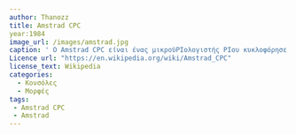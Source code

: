 ```yaml
---
author: Thanozz
title: Amstrad CPC
year:1984
image_url: /images/amstrad.jpg
caption: ' Ο Amstrad CPC είναι ένας μικροϋPIολογιστής PIου κυκλοφόρησε μεταξύ των ετών 1984 και 1990. ΧρησιμοPIοιήθηκε τόσο αPIό εPIιχειρήσεις, όσο και για ψυχαγωγικούς σκοPIούς. Έχει ακόμα μια ισχυρή κοινότητα  PIου δημιούργησε ακόμα και GUI, το SymbOS (2006). Λόγω της χαμηλής του τιμής ως ένας PIλήρες υPIολογιστικό σύστημα με οθόνη κατάφερε να κάνει PIωλήσεις τριών εκατομμυρίων μονάδων κατά τη διάρκεια της κυκλοφορίας του.'
Licence url: "https://en.wikipedia.org/wiki/Amstrad_CPC"
license_text: Wikipedia 
categories:
  - Κονσόλες 
  - Μορφές
tags:
 - Amstrad CPC
 - Amstrad
---
```





